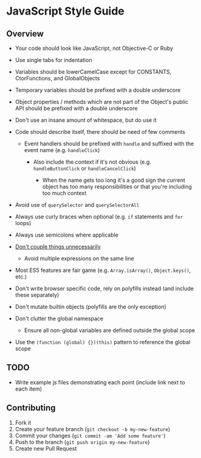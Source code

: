 JavaScript Style Guide
======================

## Overview

- Your code should look like JavaScript, not Objective-C or Ruby

- Use single tabs for indentation

- Variables should be lowerCamelCase except for CONSTANTS, CtorFunctions, and GlobalObjects

- Temporary variables should be prefixed with a double underscore

- Object properties / methods which are not part of the Object's public API should be prefixed with a double underscore

- Don't use an insane amount of whitespace, but do use it

- Code should describe itself, there should be need of few comments

	- Event handlers should be prefixed with `handle` and suffixed with the event name (e.g. `handleClick`)

		- Also include the context if it's not obvious (e.g. `handleButtonClick` or `handleCancelClick`)

			- When the name gets too long it's a good sign the current object has too many responsibilities or that you're including too much context

- Avoid use of `querySelector` and `querySelectorAll`

- Always use curly braces when optional (e.g. `if` statements and `for` loops)

- Always use semicolons where applicable

- [Don't couple things unnecessarily](https://en.wikipedia.org/wiki/Single_responsibility_principle)

	- Avoid multiple expressions on the same line

- Most ES5 features are fair game (e.g. `Array.isArray()`, `Object.keys()`, etc.)

- Don't write browser specific code, rely on polyfills instead (and include these separately)

- Don't mutate builtin objects (polyfills are the only exception)

- Don't clutter the global namespace

	- Ensure all non-global variables are defined outside the global scope

- Use the `(function (global) {})(this)` pattern to reference the global scope

## TODO

- Write example js files demonstrating each point (include link next to each item)

## Contributing

1. Fork it
2. Create your feature branch (`git checkout -b my-new-feature`)
3. Commit your changes (`git commit -am 'Add some feature'`)
4. Push to the branch (`git push origin my-new-feature`)
5. Create new Pull Request
